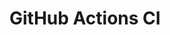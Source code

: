 # GitHub Actions CI








































































































































































































































































































































































































































































































































































































































































































































































































































































































































































































































































































































































































































































































































































































































































































































































































































































































































































































































































































































































































































































































































































































































































































































































































































































































































